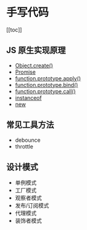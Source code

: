 # 手写代码

<!--
 * @Author: rich1e
 * @Date: 2022-07-11 10:49:31
 * @LastEditors: rich1e
 * @LastEditTime: 2022-09-27 12:44:43
-->

[[toc]]

## JS 原生实现原理

- [Object.create()](/handwritten-code/Object.create().md)
- [Promise](/handwritten-code/Promise.md)
- [function.prototype.apply()](/handwritten-code/function.prototype.apply().md)
- [function.prototype.bind()](/handwritten-code/function.prototype.bind().md)
- [function.prototype.call()](/handwritten-code/function.prototype.call().md)
- [instanceof](/handwritten-code/instanceof.md)
- [new](/handwritten-code/new.md)

## 常见工具方法

- debounce
- throttle

## 设计模式

- 单例模式
- 工厂模式
- 观察者模式
- 发布/订阅模式
- 代理模式
- 装饰者模式
